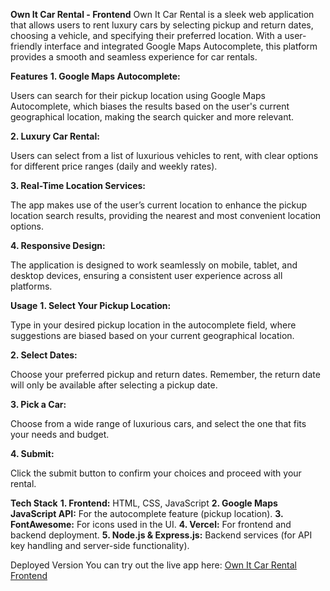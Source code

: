**Own It Car Rental - Frontend**
Own It Car Rental is a sleek web application that allows users to rent luxury cars by selecting pickup and return dates, choosing a vehicle, and specifying their preferred location. With a user-friendly interface and integrated Google Maps Autocomplete, this platform provides a smooth and seamless experience for car rentals.

**Features**
**1. Google Maps Autocomplete:**

Users can search for their pickup location using Google Maps Autocomplete, which biases the results based on the user's current geographical location, making the search quicker and more relevant.

**2. Luxury Car Rental:**

Users can select from a list of luxurious vehicles to rent, with clear options for different price ranges (daily and weekly rates).

**3. Real-Time Location Services:**

The app makes use of the user’s current location to enhance the pickup location search results, providing the nearest and most convenient location options.

**4. Responsive Design:**

The application is designed to work seamlessly on mobile, tablet, and desktop devices, ensuring a consistent user experience across all platforms.

**Usage**
**1. Select Your Pickup Location:**

Type in your desired pickup location in the autocomplete field, where suggestions are biased based on your current geographical location.

**2. Select Dates:**

Choose your preferred pickup and return dates. Remember, the return date will only be available after selecting a pickup date.

**3. Pick a Car:**

Choose from a wide range of luxurious cars, and select the one that fits your needs and budget.

**4. Submit:**

Click the submit button to confirm your choices and proceed with your rental.

**Tech Stack**
**1. Frontend:** HTML, CSS, JavaScript
**2. Google Maps JavaScript API:** For the autocomplete feature (pickup location).
**3. FontAwesome:** For icons used in the UI.
**4. Vercel:** For frontend and backend deployment.
**5. Node.js & Express.js:** Backend services (for API key handling and server-side functionality).

Deployed Version
You can try out the live app here: [Own It Car Rental Frontend](https://own-it-rental.vercel.app/)
